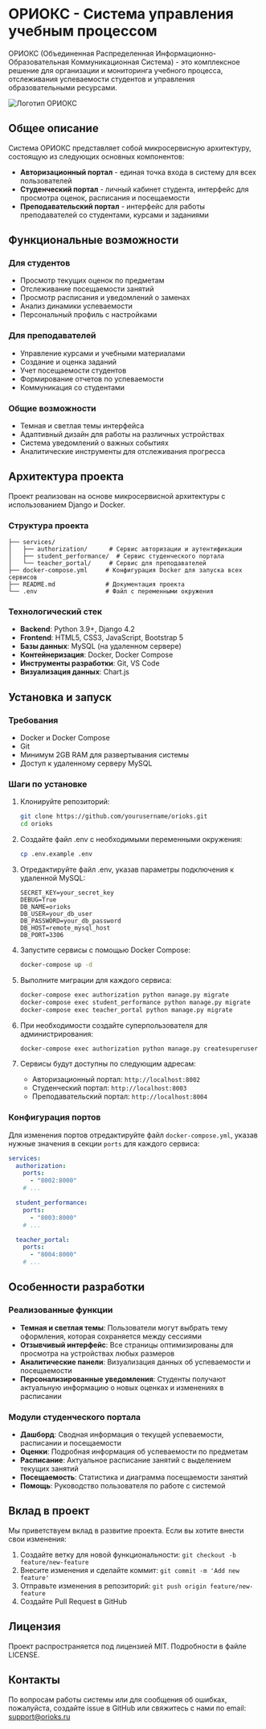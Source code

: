 # ОРИОКС - Система управления учебным процессом

ОРИОКС (Объединенная Распределенная Информационно-Образовательная Коммуникационная Система) - это комплексное решение для организации и мониторинга учебного процесса, отслеживания успеваемости студентов и управления образовательными ресурсами.

![Логотип ОРИОКС](services/student_performance/templates/logo/logo_black.png)

## Общее описание

Система ОРИОКС представляет собой микросервисную архитектуру, состоящую из следующих основных компонентов:

- **Авторизационный портал** - единая точка входа в систему для всех пользователей
- **Студенческий портал** - личный кабинет студента, интерфейс для просмотра оценок, расписания и посещаемости
- **Преподавательский портал** - интерфейс для работы преподавателей со студентами, курсами и заданиями

## Функциональные возможности

### Для студентов
- Просмотр текущих оценок по предметам
- Отслеживание посещаемости занятий
- Просмотр расписания и уведомлений о заменах
- Анализ динамики успеваемости
- Персональный профиль с настройками

### Для преподавателей
- Управление курсами и учебными материалами
- Создание и оценка заданий
- Учет посещаемости студентов
- Формирование отчетов по успеваемости
- Коммуникация со студентами

### Общие возможности
- Темная и светлая темы интерфейса
- Адаптивный дизайн для работы на различных устройствах
- Система уведомлений о важных событиях
- Аналитические инструменты для отслеживания прогресса

## Архитектура проекта

Проект реализован на основе микросервисной архитектуры с использованием Django и Docker.

### Структура проекта

```
├── services/
│   ├── authorization/      # Сервис авторизации и аутентификации
│   ├── student_performance/  # Сервис студенческого портала
│   └── teacher_portal/     # Сервис для преподавателей
├── docker-compose.yml     # Конфигурация Docker для запуска всех сервисов
├── README.md              # Документация проекта
└── .env                   # Файл с переменными окружения
```

### Технологический стек

- **Backend**: Python 3.9+, Django 4.2
- **Frontend**: HTML5, CSS3, JavaScript, Bootstrap 5
- **Базы данных**: MySQL (на удаленном сервере)
- **Контейнеризация**: Docker, Docker Compose
- **Инструменты разработки**: Git, VS Code
- **Визуализация данных**: Chart.js

## Установка и запуск

### Требования

- Docker и Docker Compose
- Git
- Минимум 2GB RAM для развертывания системы
- Доступ к удаленному серверу MySQL

### Шаги по установке

1. Клонируйте репозиторий:
   ```bash
   git clone https://github.com/yourusername/orioks.git
   cd orioks
   ```

2. Создайте файл .env с необходимыми переменными окружения:
   ```bash
   cp .env.example .env
   ```

3. Отредактируйте файл .env, указав параметры подключения к удаленной MySQL:
   ```
   SECRET_KEY=your_secret_key
   DEBUG=True
   DB_NAME=orioks
   DB_USER=your_db_user
   DB_PASSWORD=your_db_password
   DB_HOST=remote_mysql_host
   DB_PORT=3306
   ```

4. Запустите сервисы с помощью Docker Compose:
   ```bash
   docker-compose up -d
   ```

5. Выполните миграции для каждого сервиса:
   ```bash
   docker-compose exec authorization python manage.py migrate
   docker-compose exec student_performance python manage.py migrate
   docker-compose exec teacher_portal python manage.py migrate
   ```

6. При необходимости создайте суперпользователя для администрирования:
   ```bash
   docker-compose exec authorization python manage.py createsuperuser
   ```

7. Сервисы будут доступны по следующим адресам:
   - Авторизационный портал: `http://localhost:8002`
   - Студенческий портал: `http://localhost:8003`
   - Преподавательский портал: `http://localhost:8004`

### Конфигурация портов

Для изменения портов отредактируйте файл `docker-compose.yml`, указав нужные значения в секции `ports` для каждого сервиса:

```yaml
services:
  authorization:
    ports:
      - "8002:8000"
    # ...

  student_performance:
    ports:
      - "8003:8000"
    # ...

  teacher_portal:
    ports:
      - "8004:8000"
    # ...
```

## Особенности разработки

### Реализованные функции

- **Темная и светлая темы**: Пользователи могут выбрать тему оформления, которая сохраняется между сессиями
- **Отзывчивый интерфейс**: Все страницы оптимизированы для просмотра на устройствах любых размеров
- **Аналитические панели**: Визуализация данных об успеваемости и посещаемости
- **Персонализированные уведомления**: Студенты получают актуальную информацию о новых оценках и изменениях в расписании

### Модули студенческого портала

- **Дашборд**: Сводная информация о текущей успеваемости, расписании и посещаемости
- **Оценки**: Подробная информация об успеваемости по предметам
- **Расписание**: Актуальное расписание занятий с выделением текущих занятий
- **Посещаемость**: Статистика и диаграмма посещаемости занятий
- **Помощь**: Руководство пользователя по работе с системой

## Вклад в проект

Мы приветствуем вклад в развитие проекта. Если вы хотите внести свои изменения:

1. Создайте ветку для новой функциональности: `git checkout -b feature/new-feature`
2. Внесите изменения и сделайте коммит: `git commit -m 'Add new feature'`
3. Отправьте изменения в репозиторий: `git push origin feature/new-feature`
4. Создайте Pull Request в GitHub

## Лицензия

Проект распространяется под лицензией MIT. Подробности в файле LICENSE.

## Контакты

По вопросам работы системы или для сообщения об ошибках, пожалуйста, создайте issue в GitHub или свяжитесь с нами по email: support@orioks.ru
